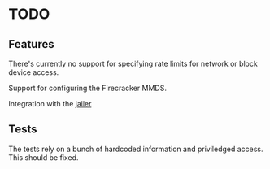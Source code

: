 TODO
===

Features
---

There's currently no support for specifying rate limits for network or block device access.

Support for configuring the Firecracker MMDS.

Integration with the [jailer](https://github.com/firecracker-microvm/firecracker/blob/master/docs/jailer.md)

Tests
---
The tests rely on a bunch of hardcoded information and priviledged access. This should be fixed.

